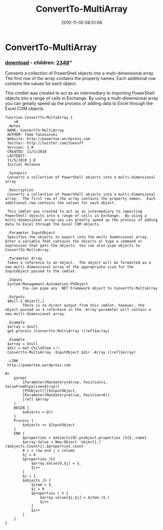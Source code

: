 ﻿---
pid:            2347
parent:         0
children:       2348
poster:         Tome Tanasovski
title:          ConvertTo-MultiArray
date:           2010-11-05 08:51:06
format:         posh
---

# ConvertTo-MultiArray

### [download](2347.ps1) - children: [2348](2348.md)"

 Converts a collection of PowerShell objects into a multi-dimensional array.  The first row of the array contains the property names.  Each additional row contains the values for each object.
 
 This cmdlet was created to act as an intermediary to importing PowerShell objects into a range of cells in Exchange.  By using a multi-dimensional array you can greatly speed up the process of adding data to Excel through the Excel COM objects.

```posh
function ConvertTo-MultiArray {
    <#
 .Notes
 NAME: ConvertTo-MultiArray
 AUTHOR: Tome Tanasovski
 Website: http://powertoe.wordpress.com
 Twitter: http://twitter.com/toenuff
 Version: 1.0
 CREATED: 11/5/2010
 LASTEDIT:
 11/5/2010 1.0
 Initial Release

 .Synopsis
 Converts a collection of PowerShell objects into a multi-dimensional array

 .Description
 Converts a collection of PowerShell objects into a multi-dimensional array.  The first row of the array contains the property names.  Each additional row contains the values for each object.
 
 This cmdlet was created to act as an intermediary to importing PowerShell objects into a range of cells in Exchange.  By using a multi-dimensional array you can greatly speed up the process of adding data to Excel through the Excel COM objects.

 .Parameter InputObject
 Specifies the objects to export into the multi dimensional array.  Enter a variable that contains the objects or type a command or expression that gets the objects. You can also pipe objects to ConvertTo-MultiArray.

 .Parameter Array
 Takes a reference to an object.  The object will be formatted as a new multi-dimensional array of the appropriate size for the InputObject passed to the cmdlet.

 .Inputs
 System.Management.Automation.PSObject
        You can pipe any .NET Framework object to ConvertTo-MultiArray

 .Outputs
 $Null & Object[,]
        There is no direct output from this cmdlet, however, the object passed as a reference in the -Array parameter will contain a new multi-dimensional array.

 .Example
 $array = $null
 get-process |Convertto-MultiArray ([ref]$array)

 .Example
 $array = $null
 $dir = Get-ChildItem c:\
 Convertto-MultiArray -InputObject $dir -Array ([ref]$array)

 .LINK
 http://powertoe.wordpress.com

#>
    param(
        [Parameter(Mandatory=$true, Position=1, ValueFromPipeline=$true)]
        [PSObject[]]$InputObject,
        [Parameter(Mandatory=$true, Position=0)]
        [ref] $Array
    )
    BEGIN {
        $objects = @()
    }
    Process {
        $objects += $InputObject        
    }
    END {
        $properties = $objects[0].psobject.properties |%{$_.name}
        $array.Value = New-Object 'object[,]' ($objects.Count+1),$properties.count
        # i = row and j = column
        $j = 0
        $properties |%{
            $array.Value[0,$j] = $_
            $j++
        }
        $i = 1
        $objects |% {
            $item = $_
            $j = 0
            $properties | % {
                $array.value[$i,$j] = $item.($_)
                $j++
            }
            $i++
        }
    }    
}

```
